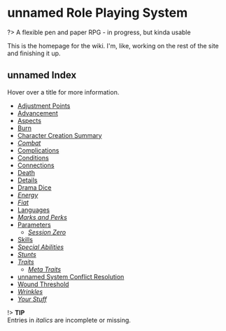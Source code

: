 # unnamed Role Playing System

?> A flexible pen and paper RPG - in progress, but kinda usable

This is the homepage for the wiki. I'm, like, working on the rest of the site and finishing it up.

## unnamed Index

Hover over a title for more information.

- [Adjustment Points](AdjustmentPoints.md "one of the tools used to build and advance a character")
- [Advancement](Advancement.md "improving the character through experience")
- [Aspects](Aspects.md "a Characteristic; something special about your character")
- [Burn](Burn.md "pushing your character to their limits at a cost")
- [Character Creation Summary](CCSummary.md "step-by-step character creation instructions")
- *[Combat](Combat.md "rules for resolving violent onflict")*
- [Complications](Complications.md "a Charactersitic; things that make a character's life... interesting")
- [Conditions](Conditions.md "temporary things that affect a character in a specific way")
- [Connections](Connections.md "a Characteristic; ways in which the character is linked to the world they're in")
- [Death](Death.md "kinda what it says on the tin - death and dying rules")
- [Details](Details.md "a Characteristic; minor things that might come in handy in obscure circumstances")
- [Drama Dice](DramaDice.md "a shared pool of dice that players can use to improve their character's checks or alter reality")
- *[Energy](Energy.md "a Characteristic, sort of; resource pools used to fuel Special Abilities")*
- *[Fiat](Fiat.md "arbitrary changes to the scene initiated by the GM for plot purposes; replenishes the Drama Dice pool")*
- [Languages](Languages.md "how languages work in the unnamed System")
- *[Marks and Perks](MarksPerks.md "special pools characters recieve, typically through rolpeplay, like a personal Drama Dice pool but more powerful")*
- [Parameters](Parameters.md "setting the parameters of the game - genre, expectations, how sensative topics will be approached, and so on")
  - *[Session Zero](SessionZero.md "the first game session where characters are created and Parameters are established")*
- [Skills](Skills.md "a Characteristic; things a character knows how to do, usually through practice, research, or education")
- *[Special Abilities](SpecialAbilities.md "a Characteristic; any abilities of a character that go beyond the capabilities of normal human beings - psychic powers, magic, and so on")*
- *[Stunts](Stunts.md "using excellent description and cool action to gain extra dice for checks or use Characteristics in unusual ways")*
- *[Traits](Traits.md "a Characteristic; descriptive things about your character that represent innate or trained talents; often called Attributes in other systems")*
  - *[Meta Traits](MetaTraits.md "a few special Traits that use different rules")*
- [unnamed System Conflict Resolution](HBCore.md "The core conflict resolution mechanics of the unnamed System")
- [Wound Threshold](WoundThreshold.md "a Characteristic; a reflection of how well you resist or avoid injury")
- *[Wrinkles](Wrinkles.md "story related things added to a scene by a player reflecting their character's Details, Origins, Complications, or Connections")*
- *[Your Stuff](YourStuff.md "basically, the things you own and carry about with you; Equipment/Gear")*

!> **TIP**<br>Entries in *italics* are incomplete or missing.
